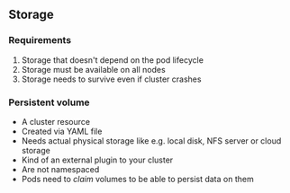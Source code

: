 ## Storage

### Requirements
1. Storage that doesn't depend on the pod lifecycle
1. Storage must be available on all nodes
1. Storage needs to survive even if cluster crashes


### Persistent volume
- A cluster resource
- Created via YAML file
- Needs actual physical storage like e.g. local disk, NFS server or cloud storage
- Kind of an external plugin to your cluster
- Are not namespaced
- Pods need to _claim_ volumes to be able to persist data on them